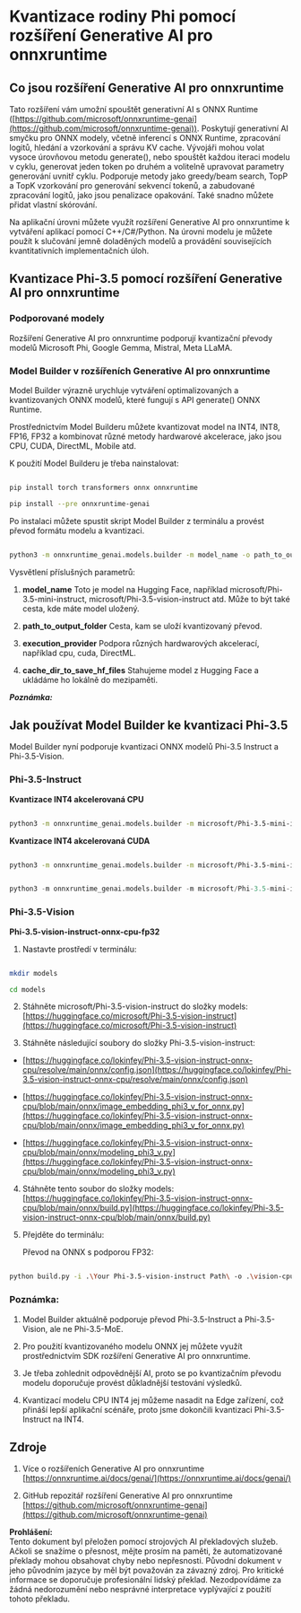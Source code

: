 # **Kvantizace rodiny Phi pomocí rozšíření Generative AI pro onnxruntime**

## **Co jsou rozšíření Generative AI pro onnxruntime**

Tato rozšíření vám umožní spouštět generativní AI s ONNX Runtime ([https://github.com/microsoft/onnxruntime-genai](https://github.com/microsoft/onnxruntime-genai)). Poskytují generativní AI smyčku pro ONNX modely, včetně inferencí s ONNX Runtime, zpracování logitů, hledání a vzorkování a správu KV cache. Vývojáři mohou volat vysoce úrovňovou metodu generate(), nebo spouštět každou iteraci modelu v cyklu, generovat jeden token po druhém a volitelně upravovat parametry generování uvnitř cyklu. Podporuje metody jako greedy/beam search, TopP a TopK vzorkování pro generování sekvencí tokenů, a zabudované zpracování logitů, jako jsou penalizace opakování. Také snadno můžete přidat vlastní skórování.

Na aplikační úrovni můžete využít rozšíření Generative AI pro onnxruntime k vytváření aplikací pomocí C++/C#/Python. Na úrovni modelu je můžete použít k slučování jemně doladěných modelů a provádění souvisejících kvantitativních implementačních úloh.

## **Kvantizace Phi-3.5 pomocí rozšíření Generative AI pro onnxruntime**

### **Podporované modely**

Rozšíření Generative AI pro onnxruntime podporují kvantizační převody modelů Microsoft Phi, Google Gemma, Mistral, Meta LLaMA.

### **Model Builder v rozšířeních Generative AI pro onnxruntime**

Model Builder výrazně urychluje vytváření optimalizovaných a kvantizovaných ONNX modelů, které fungují s API generate() ONNX Runtime.

Prostřednictvím Model Builderu můžete kvantizovat model na INT4, INT8, FP16, FP32 a kombinovat různé metody hardwarové akcelerace, jako jsou CPU, CUDA, DirectML, Mobile atd.

K použití Model Builderu je třeba nainstalovat:

```bash

pip install torch transformers onnx onnxruntime

pip install --pre onnxruntime-genai

```

Po instalaci můžete spustit skript Model Builder z terminálu a provést převod formátu modelu a kvantizaci.

```bash

python3 -m onnxruntime_genai.models.builder -m model_name -o path_to_output_folder -p precision -e execution_provider -c cache_dir_to_save_hf_files

```

Vysvětlení příslušných parametrů:

1. **model_name** Toto je model na Hugging Face, například microsoft/Phi-3.5-mini-instruct, microsoft/Phi-3.5-vision-instruct atd. Může to být také cesta, kde máte model uložený.

2. **path_to_output_folder** Cesta, kam se uloží kvantizovaný převod.

3. **execution_provider** Podpora různých hardwarových akcelerací, například cpu, cuda, DirectML.

4. **cache_dir_to_save_hf_files** Stahujeme model z Hugging Face a ukládáme ho lokálně do mezipaměti.

***Poznámka:***

## **Jak používat Model Builder ke kvantizaci Phi-3.5**

Model Builder nyní podporuje kvantizaci ONNX modelů Phi-3.5 Instruct a Phi-3.5-Vision.

### **Phi-3.5-Instruct**

**Kvantizace INT4 akcelerovaná CPU**

```bash

python3 -m onnxruntime_genai.models.builder -m microsoft/Phi-3.5-mini-instruct  -o ./onnx-cpu -p int4 -e cpu -c ./Phi-3.5-mini-instruct

```

**Kvantizace INT4 akcelerovaná CUDA**

```bash

python3 -m onnxruntime_genai.models.builder -m microsoft/Phi-3.5-mini-instruct  -o ./onnx-cpu -p int4 -e cuda -c ./Phi-3.5-mini-instruct

```

```python

python3 -m onnxruntime_genai.models.builder -m microsoft/Phi-3.5-mini-instruct  -o ./onnx-cpu -p int4 -e cuda -c ./Phi-3.5-mini-instruct

```

### **Phi-3.5-Vision**

**Phi-3.5-vision-instruct-onnx-cpu-fp32**

1. Nastavte prostředí v terminálu:

```bash

mkdir models

cd models 

```

2. Stáhněte microsoft/Phi-3.5-vision-instruct do složky models:  
[https://huggingface.co/microsoft/Phi-3.5-vision-instruct](https://huggingface.co/microsoft/Phi-3.5-vision-instruct)

3. Stáhněte následující soubory do složky Phi-3.5-vision-instruct:

- [https://huggingface.co/lokinfey/Phi-3.5-vision-instruct-onnx-cpu/resolve/main/onnx/config.json](https://huggingface.co/lokinfey/Phi-3.5-vision-instruct-onnx-cpu/resolve/main/onnx/config.json)

- [https://huggingface.co/lokinfey/Phi-3.5-vision-instruct-onnx-cpu/blob/main/onnx/image_embedding_phi3_v_for_onnx.py](https://huggingface.co/lokinfey/Phi-3.5-vision-instruct-onnx-cpu/blob/main/onnx/image_embedding_phi3_v_for_onnx.py)

- [https://huggingface.co/lokinfey/Phi-3.5-vision-instruct-onnx-cpu/blob/main/onnx/modeling_phi3_v.py](https://huggingface.co/lokinfey/Phi-3.5-vision-instruct-onnx-cpu/blob/main/onnx/modeling_phi3_v.py)

4. Stáhněte tento soubor do složky models:  
[https://huggingface.co/lokinfey/Phi-3.5-vision-instruct-onnx-cpu/blob/main/onnx/build.py](https://huggingface.co/lokinfey/Phi-3.5-vision-instruct-onnx-cpu/blob/main/onnx/build.py)

5. Přejděte do terminálu:

   Převod na ONNX s podporou FP32:

```bash

python build.py -i .\Your Phi-3.5-vision-instruct Path\ -o .\vision-cpu-fp32 -p f32 -e cpu

```

### **Poznámka:**

1. Model Builder aktuálně podporuje převod Phi-3.5-Instruct a Phi-3.5-Vision, ale ne Phi-3.5-MoE.

2. Pro použití kvantizovaného modelu ONNX jej můžete využít prostřednictvím SDK rozšíření Generative AI pro onnxruntime.

3. Je třeba zohlednit odpovědnější AI, proto se po kvantizačním převodu modelu doporučuje provést důkladnější testování výsledků.

4. Kvantizací modelu CPU INT4 jej můžeme nasadit na Edge zařízení, což přináší lepší aplikační scénáře, proto jsme dokončili kvantizaci Phi-3.5-Instruct na INT4.

## **Zdroje**

1. Více o rozšířeních Generative AI pro onnxruntime [https://onnxruntime.ai/docs/genai/](https://onnxruntime.ai/docs/genai/)

2. GitHub repozitář rozšíření Generative AI pro onnxruntime [https://github.com/microsoft/onnxruntime-genai](https://github.com/microsoft/onnxruntime-genai)

**Prohlášení:**  
Tento dokument byl přeložen pomocí strojových AI překladových služeb. Ačkoli se snažíme o přesnost, mějte prosím na paměti, že automatizované překlady mohou obsahovat chyby nebo nepřesnosti. Původní dokument v jeho původním jazyce by měl být považován za závazný zdroj. Pro kritické informace se doporučuje profesionální lidský překlad. Nezodpovídáme za žádná nedorozumění nebo nesprávné interpretace vyplývající z použití tohoto překladu.